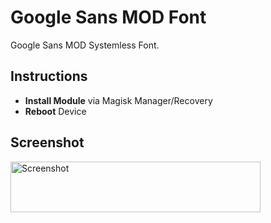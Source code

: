 # Google Sans MOD Font
Google Sans MOD Systemless Font.

## Instructions ##
* __Install Module__ via Magisk Manager/Recovery
* __Reboot__ Device

## Screenshot ##

<img src="https://cdn1.savepice.ru/uploads/2018/2/24/bfc6a5a8a0b53dfe8fddbc66728a00c6-full.png" height="81" width="400" alt="Screenshot">
